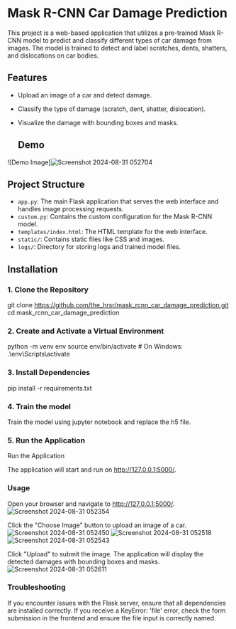 # Mask R-CNN Car Damage Prediction

This project is a web-based application that utilizes a pre-trained Mask R-CNN model to predict and classify different types of car damage from images. The model is trained to detect and label scratches, dents, shatters, and dislocations on car bodies.

## Features

- Upload an image of a car and detect damage.
- Classify the type of damage (scratch, dent, shatter, dislocation).
- Visualize the damage with bounding boxes and masks.

  ## Demo

![Demo Image]![Screenshot 2024-08-31 052704](https://github.com/user-attachments/assets/75de5ffe-6080-456f-8d94-5a154ac5778b)



## Project Structure

- `app.py`: The main Flask application that serves the web interface and handles image processing requests.
- `custom.py`: Contains the custom configuration for the Mask R-CNN model.
- `templates/index.html`: The HTML template for the web interface.
- `static/`: Contains static files like CSS and images.
- `logs/`: Directory for storing logs and trained model files.

## Installation

### 1. Clone the Repository


git clone https://github.com/the_hrsr/mask_rcnn_car_damage_prediction.git
cd mask_rcnn_car_damage_prediction

###  2. Create and Activate a Virtual Environment
python -m venv env
source env/bin/activate  # On Windows: .\env\Scripts\activate

### 3. Install Dependencies
pip install -r requirements.txt

### 4. Train the model
Train the model using jupyter notebook and replace the h5 file.

### 5. Run the Application
 Run the Application


The application will start and run on http://127.0.0.1:5000/.

### Usage
Open your browser and navigate to http://127.0.0.1:5000/.
![Screenshot 2024-08-31 052354](https://github.com/user-attachments/assets/3044a684-6d04-4af1-a947-44d53547c4c7)

Click the "Choose Image" button to upload an image of a car.
![Screenshot 2024-08-31 052450](https://github.com/user-attachments/assets/91a737b2-4e44-49e7-a8e3-c18bd932c1c8)
![Screenshot 2024-08-31 052518](https://github.com/user-attachments/assets/c0c7b16c-50ff-47c0-a4a4-c8f716cc8721)
![Screenshot 2024-08-31 052543](https://github.com/user-attachments/assets/e5947548-0b43-4afd-bff7-da2a6e8c9a91)



Click "Upload" to submit the image.
The application will display the detected damages with bounding boxes and masks.
![Screenshot 2024-08-31 052611](https://github.com/user-attachments/assets/aa47ed11-2dcf-4798-bf77-1a6349131e9e)



### Troubleshooting
If you encounter issues with the Flask server, ensure that all dependencies are installed correctly.
If you receive a KeyError: 'file' error, check the form submission in the frontend and ensure the file input is correctly named.

